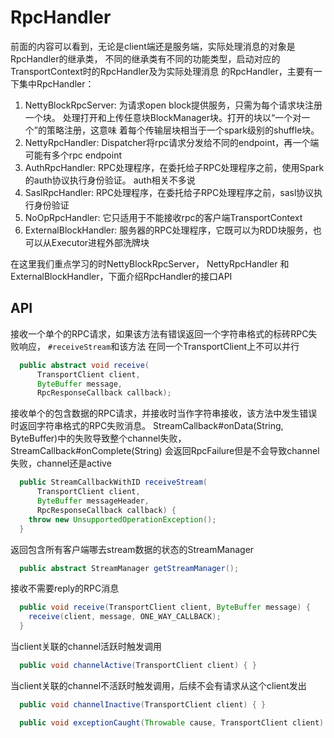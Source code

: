 

# RpcHandler

前面的内容可以看到，无论是client端还是服务端，实际处理消息的对象是RpcHandler的继承类，
不同的继承类有不同的功能类型，启动对应的TransportContext时的RpcHandler及为实际处理消息
的RpcHandler，主要有一下集中RpcHandler：

 1. NettyBlockRpcServer: 为请求open block提供服务，只需为每个请求块注册一个块。
    处理打开和上传任意块BlockManager块。打开的块以“一个对一个”的策略注册，这意味
    着每个传输层块相当于一个spark级别的shuffle块。
 2. NettyRpcHandler: Dispatcher将rpc请求分发给不同的endpoint，再一个端可能有多个rpc endpoint
 3. AuthRpcHandler: RPC处理程序，在委托给子RPC处理程序之前，使用Spark的auth协议执行身份验证。 auth相关不多说
 4. SaslRpcHandler: RPC处理程序，在委托给子RPC处理程序之前，sasl协议执行身份验证
 5. NoOpRpcHandler: 它只适用于不能接收rpc的客户端TransportContext
 6. ExternalBlockHandler: 服务器的RPC处理程序，它既可以为RDD块服务，也可以从Executor进程外部洗牌块
 
 
在这里我们重点学习的时NettyBlockRpcServer， NettyRpcHandler 和 ExternalBlockHandler，下面介绍RpcHandler的接口API

## API

接收一个单个的RPC请求，如果该方法有错误返回一个字符串格式的标砖RPC失败响应， `#receiveStream`和该方法
在同一个TransportClient上不可以并行
```java
  public abstract void receive(
      TransportClient client,
      ByteBuffer message,
      RpcResponseCallback callback);

```

接收单个的包含数据的RPC请求，并接收时当作字符串接收，该方法中发生错误时返回字符串格式的RPC失败消息。
StreamCallback#onData(String, ByteBuffer)中的失败导致整个channel失败，StreamCallback#onComplete(String)
会返回RpcFailure但是不会导致channel失败，channel还是active

```java
  public StreamCallbackWithID receiveStream(
      TransportClient client,
      ByteBuffer messageHeader,
      RpcResponseCallback callback) {
    throw new UnsupportedOperationException();
  }

```

返回包含所有客户端哪去stream数据的状态的StreamManager
```java
  public abstract StreamManager getStreamManager();
```

接收不需要reply的RPC消息
```java
  public void receive(TransportClient client, ByteBuffer message) {
    receive(client, message, ONE_WAY_CALLBACK);
  }
```

当client关联的channel活跃时触发调用
```java
  public void channelActive(TransportClient client) { }
```

当client关联的channel不活跃时触发调用，后续不会有请求从这个client发出
```java
  public void channelInactive(TransportClient client) { }
```

```java
  public void exceptionCaught(Throwable cause, TransportClient client) { }

```
